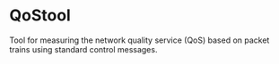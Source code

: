 # QoStool
Tool for measuring the network quality service (QoS) based on packet trains using standard control messages.
